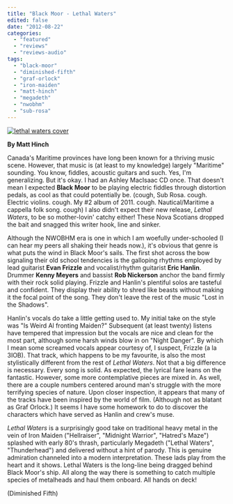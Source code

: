 ```yaml
---
title: "Black Moor - Lethal Waters"
edited: false
date: "2012-08-22"
categories:
  - "featured"
  - "reviews"
  - "reviews-audio"
tags:
  - "black-moor"
  - "diminished-fifth"
  - "graf-orlock"
  - "iron-maiden"
  - "matt-hinch"
  - "megadeth"
  - "nwobhm"
  - "sub-rosa"
---
```


[![](http://www.hellbound.ca/wp-content/uploads/2012/08/lethal-waters-cover.png "lethal waters cover")](http://www.hellbound.ca/2012/08/black-moor-lethal-waters/lethal-waters-cover/)

**By Matt Hinch**

Canada's Maritime provinces have long been known for a thriving music scene. However, that music is (at least to my knowledge) largely "Maritime" sounding. You know, fiddles, acoustic guitars and such. Yes, I'm generalizing. But it's okay. I had an Ashley MacIsaac CD once. That doesn't mean I expected **Black Moor** to be playing electric fiddles through distortion pedals, as cool as that could potentially be. (cough, Sub Rosa. cough. Electric violins. cough. My #2 album of 2011. cough. Nautical/Maritime a cappella folk song. cough) I also didn't expect their new release, _Lethal Waters_, to be so mother-lovin' catchy either! These Nova Scotians dropped the bait and snagged this writer hook, line and sinker.

Although the NWOBHM era is one in which I am woefully under-schooled (I can hear my peers all shaking their heads now.), it's obvious that genre is what puts the wind in Black Moor's sails. The first shot across the bow signaling their old school tendencies is the galloping rhythms employed by lead guitarist **Evan Frizzle** and vocalist/rhythm guitarist **Eric Hanlin**. Drummer **Kenny Meyers** and bassist **Rob Nickerson** anchor the band firmly with their rock solid playing. Frizzle and Hanlin's plentiful solos are tasteful and confident. They display their ability to shred like beasts without making it the focal point of the song. They don't leave the rest of the music "Lost in the Shadows".

Hanlin's vocals do take a little getting used to. My initial take on the style was "Is Weird Al fronting Maiden?" Subsequent (at least twenty) listens have tempered that impression but the vocals are nice and clean for the most part, although some harsh winds blow in on "Night Danger". By which I mean some screamed vocals appear courtesy of, I suspect, Frizzle (a la 3IOB). That track, which happens to be my favourite, is also the most stylistically different from the rest of _Lethal Waters_. Not that a big difference is necessary. Every song is solid. As expected, the lyrical fare leans on the fantastic. However, some more contemplative pieces are mixed in. As well, there are a couple numbers centered around man's struggle with the more terrifying species of nature. Upon closer inspection, it appears that many of the tracks have been inspired by the world of film. (Although not as blatant as Graf Orlock.) It seems I have some homework to do to discover the characters which have served as Hanlin and crew's muse.

_Lethal Waters_ is a surprisingly good take on traditional heavy metal in the vein of Iron Maiden ("Hellraiser", "Midnight Warrior", "Hatred's Maze") splashed with early 80's thrash, particularly Megadeth ("Lethal Waters", "Thunderhead") and delivered without a hint of parody. This is genuine admiration channeled into a modern interpretation. These lads play from the heart and it shows. Lethal Waters is the long-line being dragged behind Black Moor's ship. All along the way there is something to catch multiple species of metalheads and haul them onboard. All hands on deck!

(Diminished Fifth)
